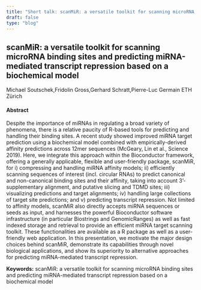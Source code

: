 ```yaml
---
title: "Short talk: scanMiR: a versatile toolkit for scanning microRNA binding sites and predicting miRNA-mediated transcript repression based on a biochemical model"
draft: false
type: "blog"
---
```


## scanMiR: a versatile toolkit for scanning microRNA binding sites and predicting miRNA-mediated transcript repression based on a biochemical model
Michael Soutschek,Fridolin Gross,Gerhard Schratt,Pierre-Luc Germain
ETH Zürich
#### Abstract

Despite the importance of miRNAs in regulating a broad variety of phenomena, there is a relative paucity of R-based tools for predicting and handling their binding sites. A recent study showed improved miRNA target prediction using a biochemical model combined with empirically-derived affinity predictions across 12mer sequences (McGeary, Lin et al., Science 2019). Here, we integrate this approach within the Bioconductor framework, offering a generally applicable, flexible and user-friendly package, scanMiR, for i) compressing and handling miRNA affinity models; ii) efficiently scanning sequences of interest (incl. circular RNAs) to predict canonical and non-canonical binding sites and their affinity, taking into account 3’-supplementary alignment, and putative slicing and TDMD sites; iii) visualizing predictions and target alignments; iv) handling large collections of target site predictions; and v) predicting transcript repression. Not limited to affinity models, scanMiR also directly accepts miRNA sequences or seeds as input, and harnesses the powerful Bioconductor software infrastructure (in particular Biostrings and GenomicRanges) as well as fast indexed storage and retrieval to provide an efficient miRNA target scanning toolkit. These functionalities are available as a R package as well as a user-friendly web application. In this presentation, we motivate the major design choices behind scanMiR, demonstrate its capabilities through novel biological applications, and show its superiority to alternative approaches for predicting miRNA-mediated transcript repression.


**Keywords:** scanMiR: a versatile toolkit for scanning microRNA binding sites and predicting miRNA-mediated transcript repression based on a biochemical model
